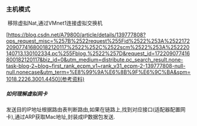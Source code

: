 ### 主机模式

​			移除虚拟Nat,通过VMnet1连接虚拟交换机

[https://blog.csdn.net/A79800/article/details/139777808?ops_request_misc=%257B%2522request%255Fid%2522%253A%2522172209077416800182120117%2522%252C%2522scm%2522%253A%252220140713.130102334.pc%255Fblog.%2522%257D&request_id=172209077416800182120117&biz_id=0&utm_medium=distribute.pc_search_result.none-task-blog-2~blog~first_rank_ecpm_v1~rank_v31_ecpm-2-139777808-null-null.nonecase&utm_term=%E8%99%9A%E6%8B%9F%E6%9C%BA&spm=1018.2226.3001.4450](参考资料)

##### 如何理解虚拟网卡

​		发送目的IP地址根据路由表判断路由,如果在链路上,找到对应接口(适配器配置网卡),通过ARP获取Mac地址,封装成IP数据包发送.